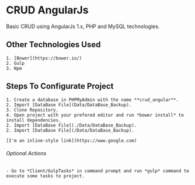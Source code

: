 # CRUD AngularJs
Basic CRUD using AngularJs 1.x, PHP and MySQL technologies.

## Other Technologies Used
    1. [Bower](https://bower.io/)
    2. Gulp
    3. Npm

## Steps To Configurate Project
    1. Create a database in PHPMyAdmin with the name **crud_angular**.
    2. Import [DataBase File](Data/DataBase_Backup).
    3. Clone Repository.
    4. Open project with your prefered editor and run *bower install* to install dependencies.
    2. Import [DataBase File](./Data/DataBase_Backup).
    2. Import [DataBase File](/Data/DataBase_Backup).
    
    [I'm an inline-style link](https://www.google.com)
###### Optional Actions
    - Go to *Client/GulpTasks* in command prompt and run *gulp* command to execute some tasks to project.